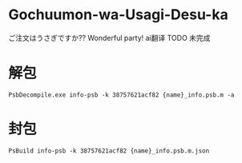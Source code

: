 # Gochuumon-wa-Usagi-Desu-ka
 ご注文はうさぎですか?? Wonderful party! ai翻译
 TODO 未完成
 
# 解包

 ```
 PsbDecompile.exe info-psb -k 38757621acf82 {name}_info.psb.m -a
 ```
 
# 封包

 ```
 PsBuild info-psb -k 38757621acf82 {name}_info.psb.m.json
 ```